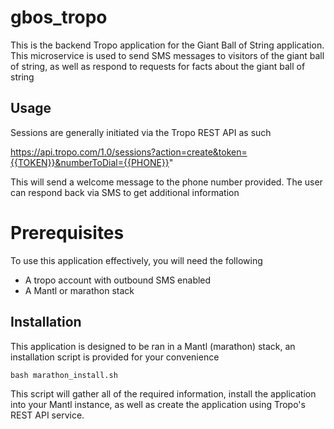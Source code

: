 # gbos_tropo

This is the backend Tropo application for the Giant Ball of String application. This microservice is used to send SMS
messages to visitors of the giant ball of string, as well as respond to requests for facts about the giant ball of string

## Usage

Sessions are generally initiated via the Tropo REST API as such

https://api.tropo.com/1.0/sessions?action=create&token={{TOKEN}}&numberToDial={{PHONE}}"

This will send a welcome message to the phone number provided. The user can respond back via SMS to get additional information


# Prerequisites

To use this application effectively, you will need the following

* A tropo account with outbound SMS enabled
* A Mantl or marathon stack

## Installation


This application is designed to be ran in a Mantl (marathon) stack, an installation script is provided for your convenience

```
bash marathon_install.sh
```

This script will gather all of the required information, install the application into your Mantl instance, as well
as create the application using Tropo's REST API service.




